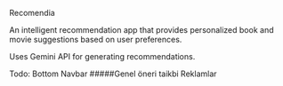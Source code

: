 Recomendia

An intelligent recommendation app that provides personalized book and movie suggestions based on user preferences.

Uses Gemini API for generating recommendations.





Todo:
Bottom Navbar
#####Genel öneri taikbi
Reklamlar
